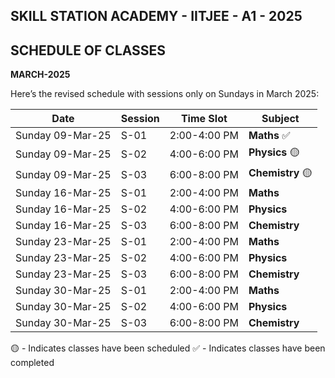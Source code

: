 ## SKILL STATION ACADEMY - IITJEE - A1 - 2025

## SCHEDULE OF CLASSES 

**MARCH-2025**

Here’s the revised schedule with sessions only on Sundays in March 2025:  

| Date       | Session  | Time Slot      | Subject             |
|------------|---------|---------------|---------------------|
| Sunday 09-Mar-25  | S-01    | 2:00-4:00 PM  | **Maths** ✅   |
| Sunday 09-Mar-25  | S-02    | 4:00-6:00 PM  | **Physics** 🟡   |
| Sunday 09-Mar-25  | S-03    | 6:00-8:00 PM  | **Chemistry** 🟡   |
| Sunday 16-Mar-25  | S-01    | 2:00-4:00 PM  | **Maths**   |
| Sunday 16-Mar-25  | S-02    | 4:00-6:00 PM  | **Physics**    |
| Sunday 16-Mar-25  | S-03    | 6:00-8:00 PM  | **Chemistry**    |
| Sunday 23-Mar-25  | S-01    | 2:00-4:00 PM  | **Maths**   |
| Sunday 23-Mar-25  | S-02    | 4:00-6:00 PM  | **Physics**    |
| Sunday 23-Mar-25  | S-03    | 6:00-8:00 PM  | **Chemistry**    |
| Sunday 30-Mar-25  | S-01    | 2:00-4:00 PM  | **Maths**   |
| Sunday 30-Mar-25  | S-02    | 4:00-6:00 PM  | **Physics**    |
| Sunday 30-Mar-25  | S-03    | 6:00-8:00 PM  | **Chemistry**    |

🟡 - Indicates classes have been scheduled
✅ - Indicates classes have been completed
  

